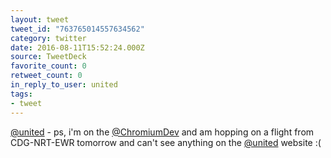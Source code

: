 ```yaml
---
layout: tweet
tweet_id: "763765014557634562"
category: twitter
date: 2016-08-11T15:52:24.000Z
source: TweetDeck
favorite_count: 0
retweet_count: 0
in_reply_to_user: united
tags:
- tweet
---
```


[@united](https://twitter.com/@united) - ps, i'm on the [@ChromiumDev](https://twitter.com/@ChromiumDev) and am hopping on a flight from CDG-NRT-EWR tomorrow and can't see anything on the [@united](https://twitter.com/@united) website :(
